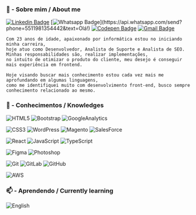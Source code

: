 ### 👀 - Sobre mim / About me


[![Linkedin Badge](https://img.shields.io/badge/-LinkedIn-blue?style=for-the-badge&logo=Linkedin&logoColor=white&link=https://www.linkedin.com/in/guilhermenoe/)](https://www.linkedin.com/in/guilhermenoe/)
[![Whatsapp Badge](https://img.shields.io/badge/-Whatsapp-4CA143?style=for-the-badge&labelColor=4CA143&logo=whatsapp&logoColor=white&link=https://api.whatsapp.com/send?phone=5511981354442&text=Olá!)](https://api.whatsapp.com/send?phone=5511981354442&text=Olá!)
[![Codepen Badge](https://img.shields.io/badge/-Codepen-000000?style=for-the-badge&logo=codepen&logoColor=white&link=https://codepen.io/GuiNoe)](https://codepen.io/GuiNoe)
[![Gmail Badge](https://img.shields.io/badge/Gmail-D14836?style=for-the-badge&logo=gmail&logoColor=white&link=mailto:guinoe98@gmail.com)](mailto:guinoe98@gmail.com)

    Com 23 anos de idade, apaixonado por informática estou no iniciando minha carreira,
    hoje atuo como Desenvolvedor, Analista de Suporte e Analista de SEO. Minhas responsabilidades são, realizar implementações, 
    no intuito de otimizar o produto do cliente, meu desejo é conseguir mais experiência em frontend.

    Hoje visando buscar mais conhecimento estou cada vez mais me aprofundando em algumas linguagens,
    como me identifiquei muito com desenvolvimento front-end, busco sempre conhecimento relacionado ao mesmo.


### 🌱 - Conhecimentos / Knowledges

![HTML5](https://img.shields.io/badge/-HTML5-000?style=for-the-badge&logo=html5&logoColor=E34F26)
![Bootstrap](https://img.shields.io/badge/-Bootstrap-000?style=for-the-badge&logo=bootstrap&logoColor=7952B3)
![GoogleAnalytics](https://img.shields.io/badge/GoogleAnalytics-000?style=for-the-badge&logo=google-analytics&logoColor=E37400)


![CSS3](https://img.shields.io/badge/-CSS3-000?style=for-the-badge&logo=css3&logoColor=1572B6)
![WordPress](https://img.shields.io/badge/-WordPress-000?style=for-the-badge&logo=wordpress&logoColor=21759B)
![Magento](https://img.shields.io/badge/-Magento-000?style=for-the-badge&logo=magento&logoColor=EE672F)
![SalesForce](https://img.shields.io/badge/-SalesForce-000?style=for-the-badge&logo=salesforce&logoColor=00A1E0)

![React](https://img.shields.io/badge/-React-000?style=for-the-badge&logo=react)
![JavaScript](https://img.shields.io/badge/-JavaScript-000?style=for-the-badge&logo=javascript&logoColor=F7DF1E)
![TypeScript](https://img.shields.io/badge/-TypeScript-000?style=for-the-badge&logo=typescript&logoColor=3178C6)

![Figma](https://img.shields.io/badge/-Figma-000?style=for-the-badge&logo=figma&logoColor=F24E1E)
![Photoshop](https://img.shields.io/badge/-Photoshop-000?style=for-the-badge&logo=adobe-photoshop)

![Git](https://img.shields.io/badge/-Git-000?style=for-the-badge&logo=git)
![GitLab](https://img.shields.io/badge/-GitLab-000?style=for-the-badge&logo=gitlab)
![GitHub](https://img.shields.io/badge/-GitHub-000?style=for-the-badge&logo=github)

![AWS](https://img.shields.io/badge/Amazon%20AWS-000?style=for-the-badge&logo=amazon-aws&logoColor=FF9900)

### 📫 - Aprendendo / Currently learning

![English](https://img.shields.io/badge/English-000?style=for-the-badge&logo=bookstack)

